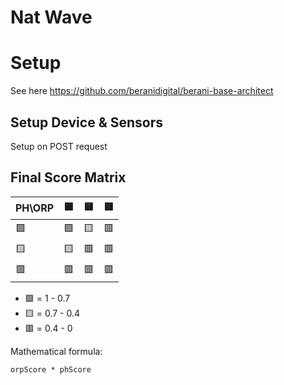 # Nat Wave

# Setup

See here https://github.com/beranidigital/berani-base-architect

## Setup Device & Sensors

Setup on POST request

## Final Score Matrix

| PH\ORP | 🟩 | 🟨 | 🟥 |
|--------|----|----|----|
| 🟩     | 🟩 | 🟨 | 🟥 |
| 🟨     | 🟨 | 🟥 | 🟥 |
| 🟥     | 🟥 | 🟥 | 🟥 |

- 🟩 = 1 - 0.7
- 🟨 = 0.7 - 0.4
- 🟥 = 0.4 - 0

Mathematical formula:

```
orpScore * phScore
```


